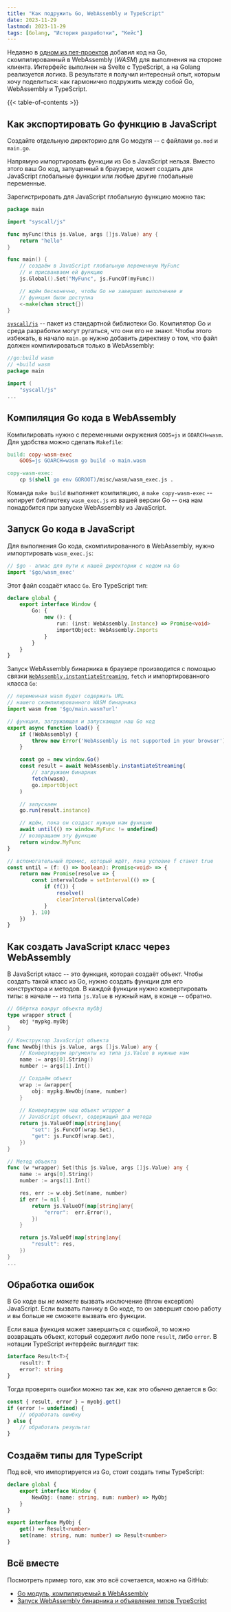 ```yaml
---
title: "Как подружить Go, WebAssembly и TypeScript"
date: 2023-11-29
lastmod: 2023-11-29
tags: [Golang, "История разработки", "Кейс"]
---
```


Недавно в [одном из пет-проектов](https://github.com/sprkweb/finaplan-web/tree/fab272594212a8c390a57f4ff5aede30489c9f05) добавил код на Go, скомпилированный в WebAssembly (*WASM*) для выполнения на стороне клиента. Интерфейс выполнен на Svelte с TypeScript, а на Golang реализуется логика. В результате я получил интересный опыт, которым хочу поделиться: как гармонично подружить между собой Go, WebAssembly и TypeScript.
<!--more-->

{{< table-of-contents >}}

## Как экспортировать Go функцию в JavaScript

Создайте отдельную директорию для Go модуля -- с файлами `go.mod` и `main.go`.

Напрямую импортировать функции из Go в JavaScript нельзя. Вместо этого ваш Go код, запущенный в браузере, может создать для JavaScript глобальные функции или любые другие глобальные переменные. 

Зарегистрировать для JavaScript глобальную функцию можно так:

```go
package main

import "syscall/js"

func myFunc(this js.Value, args []js.Value) any {
    return "hello"
}

func main() {
    // создаём в JavaScript глобальную переменную MyFunc
    // и присваиваем ей функцию
	js.Global().Set("MyFunc", js.FuncOf(myFunc))

    // ждём бесконечно, чтобы Go не завершил выполнение и 
    // функция были доступна
	<-make(chan struct{}) 
}
```

[`syscall/js`](https://pkg.go.dev/syscall/js) -- пакет из стандартной библиотеки Go. Компилятор Go и среда разработки могут ругаться, что они его не знают. Чтобы этого избежать, в начало `main.go` нужно добавить директиву о том, что файл должен компилироваться только в WebAssembly:

```go
//go:build wasm
// +build wasm
package main

import (
	"syscall/js"
...
```

## Компиляция Go кода в WebAssembly

Компилировать нужно с переменными окружения `GOOS=js` и `GOARCH=wasm`. Для удобства можно сделать `Makefile`:

```Makefile
build: copy-wasm-exec
	GOOS=js GOARCH=wasm go build -o main.wasm

copy-wasm-exec:
	cp $(shell go env GOROOT)/misc/wasm/wasm_exec.js .
```

Команда `make build` выполняет компиляцию, а `make copy-wasm-exec` -- копирует библиотеку `wasm_exec.js` из вашей версии Go -- она нам понадобится при запуске WebAssembly из JavaScript.

## Запуск Go кода в JavaScript

Для выполнения Go кода, скомпилированного в WebAssembly, нужно импортировать `wasm_exec.js`:

```typescript
// $go - алиас для пути к нашей директории с кодом на Go
import '$go/wasm_exec' 
```

Этот файл создаёт класс `Go`. Его TypeScript тип:

```typescript
declare global {
    export interface Window {
        Go: {
            new (): {
                run: (inst: WebAssembly.Instance) => Promise<void>
                importObject: WebAssembly.Imports
            }
        }
	}
}
```

Запуск WebAssembly бинарника в браузере производится с помощью связки [`WebAssembly.instantiateStreaming`](https://developer.mozilla.org/en-US/docs/WebAssembly/Loading_and_running), `fetch` и импортированного класса `Go`:

```typescript
// переменная wasm будет содержать URL
// нашего скомпилированного WASM бинарника
import wasm from '$go/main.wasm?url' 

// функция, загружающая и запускающая наш Go код
export async function load() {
    if (!WebAssembly) {
        throw new Error('WebAssembly is not supported in your browser')
    }

    const go = new window.Go()
    const result = await WebAssembly.instantiateStreaming(
		// загружаем бинарник
        fetch(wasm), 
        go.importObject
    )

	// запускаем
    go.run(result.instance)

    // ждём, пока он создаст нужную нам функцию
    await until(() => window.MyFunc != undefined)
	// возвращаем эту функцию
    return window.MyFunc
}

// вспомогательный промис, который ждёт, пока условие f станет true
const until = (f: () => boolean): Promise<void> => {
    return new Promise(resolve => {
        const intervalCode = setInterval(() => {
            if (f()) {
                resolve()
                clearInterval(intervalCode)
            }
        }, 10)
    })
}
```

## Как создать JavaScript класс через WebAssembly

В JavaScript класс -- это функция, которая создаёт объект. Чтобы создать такой класс из Go, нужно создать функции для его конструктора и методов. В каждой функции нужно конвертировать типы: в начале -- из типа `js.Value` в нужный нам, в конце -- обратно.

```go
// Обёртка вокруг объекта myObj
type wrapper struct {
	obj *mypkg.myObj
}

// Конструктор JavaScript объекта
func NewObj(this js.Value, args []js.Value) any {
	// Конвертируем аргументы из типа js.Value в нужные нам
	name := args[0].String()
	number := args[1].Int()

	// Создаём объект
	wrap := &wrapper{
		obj: mypkg.NewObj(name, number)
	}
	
	// Конвертируем наш объект wrapper в
	// JavaScript объект, содержащий два метода
	return js.ValueOf(map[string]any{
		"set": js.FuncOf(wrap.Set),
		"get": js.FuncOf(wrap.Get),
	})
}

// Метод объекта
func (w *wrapper) Set(this js.Value, args []js.Value) any {
	name := args[0].String()
	number := args[1].Int()

    res, err := w.obj.Set(name, number)
    if err != nil {
        return js.ValueOf(map[string]any{
            "error":  err.Error(),
        })
    }

	return js.ValueOf(map[string]any{
		"result": res,
	})
}
...
```

## Обработка ошибок

В Go коде вы *не можете* вызвать исключение (throw exception) JavaScript. Если вызвать панику в Go коде, то он завершит свою работу и вы больше не сможете вызвать его функции.

Если ваша функция может завершиться с ошибкой, то можно возвращать объект, который содержит либо поле `result`, либо `error`. В нотации TypeScript интерфейс выглядит так:

```typescript
interface Result<T>{
    result?: T
    error?: string
}
```

Тогда проверять ошибки можно так же, как это обычно делается в Go:

```typescript
const { result, error } = myobj.get()
if (error != undefined) {
    // обработать ошибку
} else {
    // обработать результат
}
```

## Создаём типы для TypeScript

Под всё, что импортируется из Go, стоит создать типы TypeScript:

```typescript
declare global {
    export interface Window {
        NewObj: (name: string, num: number) => MyObj
    }
}

export interface MyObj {
	get() => Result<number>
	set(name: string, num: number) => Result<number>
}
```

## Всё вместе

Посмотреть пример того, как это всё сочетается, можно на GitHub:
- [Go модуль, компилируемый в WebAssembly](https://github.com/sprkweb/finaplan-web/tree/fab272594212a8c390a57f4ff5aede30489c9f05/src/lib/go)
- [Запуск WebAssembly бинарника и объявление типов TypeScript](https://github.com/sprkweb/finaplan-web/blob/fab272594212a8c390a57f4ff5aede30489c9f05/src/routes/finaplan.ts)
